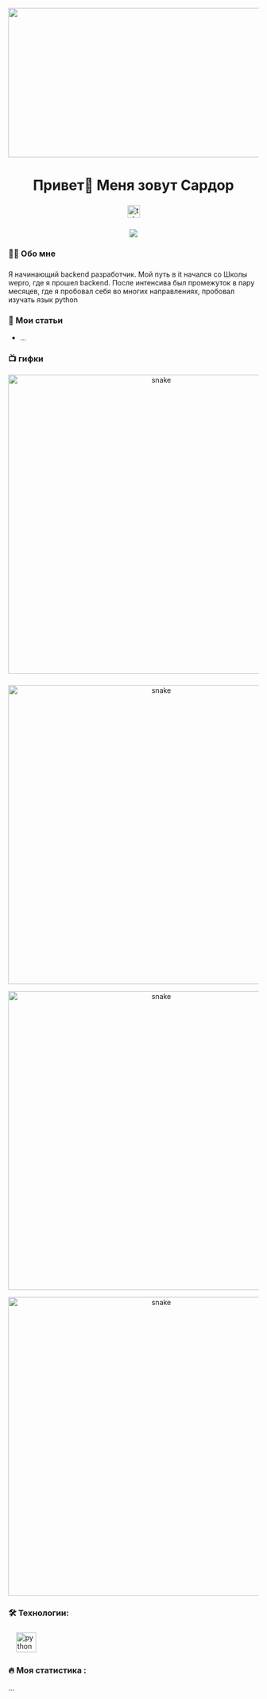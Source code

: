 <br clear="both">

<div align="center">
  <img height="300" width="600" src="https://user-images.githubusercontent.com/74038190/225813708-98b745f2-7d22-48cf-9150-083f1b00d6c9.gif"  />
</div>

###

<h1 align="center">Привет👋 Меня зовут Сардор</h1>

###

<div align="center">
  <a href="https://web.telegram.org/a/#5412637724" target="_blank">
    <img src="https://img.shields.io/static/v1?message=Telegram&logo=telegram&label=&color=2CA5E0&logoColor=white&labelColor=&style=for-the-badge" height="25" alt="telegram logo"  />
  </a>
</div>

###

<div align="center">
  <img src="https://visitor-badge.laobi.icu/badge?page_id=filimonovalexey.filimonovalexey&"  />
</div>

###

<h3 align="left">👩‍💻  Обо мне</h3>

###

<p align="left">Я начинающий backend разработчик. Мой путь в it начался со Школы wepro, где я прошел backend. После интенсива был промежуток в пару месяцев, где я пробовал себя во многих направлениях, пробовал изучать язык python</p>

###
<h3 align="left">📕 Мои статьи</h3>

- ...

###

<h3 align="left">📺 гифки</h3>

<!-- BEGIN YOUTUBE-CARDS -->
<p align="center">
 <img width="600" src="assets/github-snake.svg" alt="snake"/>
</p>
<!-- END YOUTUBE-CARDS -->

###

<p align="center">
 <img width="600" src="assets/github-snake.svg" alt="snake"/>
</p>
<p align="center">
 <img width="600" src="https://media2.giphy.com/media/v1.Y2lkPTc5MGI3NjExcmZ6bW9ud3h2M285cjFocDlzcXBzaDF4enZuc3B3cHY3cDdqeGs0eSZlcD12MV9pbnRlcm5hbF9naWZfYnlfaWQmY3Q9Zw/SWoSkN6DxTszqIKEqv/giphy.webp" alt="snake"/>
</p>
<p align="center">
 <img width="600" src="https://media2.giphy.com/media/v1.Y2lkPTc5MGI3NjExYXZwNGtodnc0NjhjN3VzN3Q2aTI2cHJ3bHhvaHk5OXR3azZvN2V2OCZlcD12MV9pbnRlcm5hbF9naWZfYnlfaWQmY3Q9Zw/qgQUggAC3Pfv687qPC/giphy.webp" alt="snake"/>
</p>

###

<h3 align="left">🛠 Технологии:</h3>

###

<div align="left">
  <img width="12" />
  <img src="https://skillicons.dev/icons?i=py" height="40" alt="python logo"  />
</div>

###

<h3 align="left">🔥   Моя статистика :</h3>
<p>
  ...
</p>

###

###
